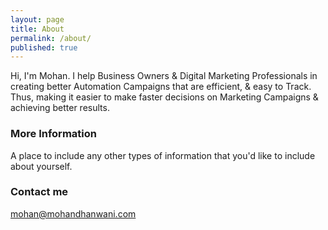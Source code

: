 ```yaml
---
layout: page
title: About
permalink: /about/
published: true
---
```


Hi, I'm Mohan. I help Business Owners & Digital Marketing Professionals in creating better Automation Campaigns that are efficient, & easy to Track. Thus, making it easier to make faster decisions on Marketing Campaigns & achieving better results.

### More Information

A place to include any other types of information that you'd like to include about yourself.

### Contact me

[mohan@mohandhanwani.com](mailto:mohan@mohandhanwani.com)
